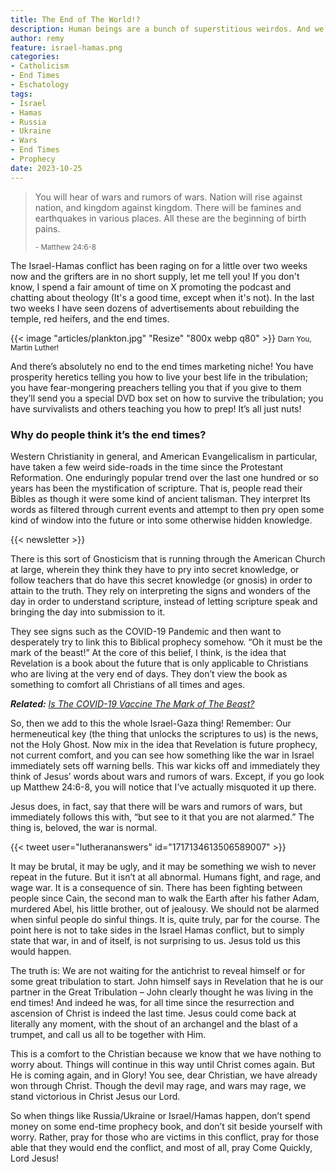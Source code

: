 ```yaml
---
title: The End of The World!?
description: Human beings are a bunch of superstitious weirdos. And we get worse when you start adding in spirituality.
author: remy
feature: israel-hamas.png
categories: 
- Catholicism
- End Times
- Eschatology
tags: 
- Israel
- Hamas
- Russia
- Ukraine
- Wars
- End Times
- Prophecy
date: 2023-10-25
---
```


> You will hear of wars and rumors of wars. Nation will rise against nation, and kingdom against kingdom. There will be famines and earthquakes in various places. All these are the beginning of birth pains.
> 
> <small>- Matthew 24:6-8</small>

The Israel-Hamas conflict has been raging on for a little over two weeks now and the grifters are in no short supply, let me tell you!
If you don't know, I spend a fair amount of time on X promoting the podcast and chatting about theology (It's a good time, except when it's not). In the last two weeks I have seen dozens of advertisements about rebuilding the temple, red heifers, and the end times.

{{< image "articles/plankton.jpg" "Resize" "800x webp q80" >}}
<small class="text-center text-sm italic">Darn You, Martin Luther!</small>

And there’s absolutely no end to the end times marketing niche! You have prosperity heretics telling you how to live your best life in the tribulation; you have fear-mongering preachers telling you that if you give to them they’ll send you a special DVD box set on how to survive the tribulation; you have survivalists and others teaching you how to prep!
It’s all just nuts!

### Why do people think it’s the end times?
Western Christianity in general, and American Evangelicalism in particular, have taken a few weird side-roads in the time since the Protestant Reformation. One enduringly popular trend over the last one hundred or so years has been the mystification of scripture. That is, people read their Bibles as though it were some kind of ancient talisman. They interpret Its words as filtered through current events and attempt to then pry open some kind of window into the future or into some otherwise hidden knowledge. 

{{< newsletter >}}
<br>

There is this sort of Gnosticism that is running through the American Church at large, wherein they think they have to pry into secret knowledge, or follow teachers that do have this secret knowledge (or gnosis) in order to attain to the truth. They rely on interpreting the signs and wonders of the day in order to understand scripture, instead of letting scripture speak and bringing the day into submission to it. 

They see signs such as the COVID-19 Pandemic and then want to desperately try to link this to Biblical prophecy somehow. “Oh it must be the mark of the beast!” At the core of this belief, I think, is the idea that Revelation is a book about the future that is only applicable to Christians who are living at the very end of days. They don’t view the book as something to comfort all Christians of all times and ages.

***Related:** [Is The COVID-19 Vaccine The Mark of The Beast?](/answers/vaccine-mark-beast/)*

So, then we add to this the whole Israel-Gaza thing! Remember: Our hermeneutical key (the thing that unlocks the scriptures to us) is the news, not the Holy Ghost. Now mix in the idea that Revelation is future prophecy, not current comfort, and you can see how something like the war in Israel immediately sets off warning bells.
This war kicks off and immediately they think of Jesus’ words about wars and rumors of wars. Except, if you go look up Matthew 24:6-8, you will notice that I’ve actually misquoted it up there.

Jesus does, in fact, say that there will be wars and rumors of wars, but immediately follows this with, “but see to it that you are not alarmed.” The thing is, beloved, the war is normal. 

{{< tweet user="lutherananswers" id="1717134613506589007" >}}

It may be brutal, it may be ugly, and it may be something we wish to never repeat in the future. But it isn’t at all abnormal. Humans fight, and rage, and wage war. It is a consequence of sin. There has been fighting between people since Cain, the second man to walk the Earth after his father Adam, murdered Abel, his little brother, out of jealousy.
We should not be alarmed when sinful people do sinful things. It is, quite truly, par for the course. The point here is not to take sides in the Israel Hamas conflict, but to simply state that war, in and of itself, is not surprising to us. Jesus told us this would happen.

The truth is: We are not waiting for the antichrist to reveal himself or for some great tribulation to start. John himself says in Revelation that he is our partner in the Great Tribulation – John clearly thought he was living in the end times! And indeed he was, for all time since the resurrection and ascension of Christ is indeed the last time. 
Jesus could come back at literally any moment, with the shout of an archangel and the blast of a trumpet, and call us all to be together with Him.

This is a comfort to the Christian because we know that we have nothing to worry about. Things will continue in this way until Christ comes again. But He is coming again, and in Glory! You see, dear Christian, we have already won through Christ. Though the devil may rage, and wars may rage, we stand victorious in Christ Jesus our Lord.

So when things like Russia/Ukraine or Israel/Hamas happen, don’t spend money on some end-time prophecy book, and don’t sit beside yourself with worry. Rather, pray for those who are victims in this conflict, pray for those able that they would end the conflict, and most of all, pray Come Quickly, Lord Jesus!